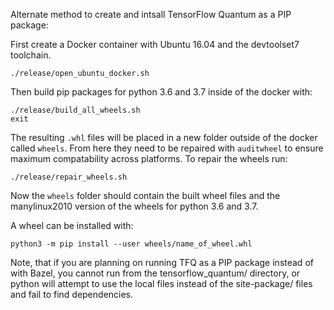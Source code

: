 Alternate method to create and intsall TensorFlow Quantum as a PIP package:

First create a Docker container with Ubuntu 16.04 and the devtoolset7 toolchain.
```
./release/open_ubuntu_docker.sh
```
Then build pip packages for python 3.6 and 3.7 inside of the docker with:
```
./release/build_all_wheels.sh
exit
```

The resulting `.whl` files will be placed in a new folder outside of the docker called
`wheels`. From here they need to be repaired with `auditwheel` to ensure maximum
compatability across platforms. To repair the wheels run:
```
./release/repair_wheels.sh
```

Now the `wheels` folder should contain the built wheel files and the manylinux2010
version of the wheels for python 3.6 and 3.7.

A wheel can be installed with:
```
python3 -m pip install --user wheels/name_of_wheel.whl
```

Note, that if you are planning on running TFQ as a PIP package instead of
with Bazel, you cannot run from the tensorflow_quantum/ directory, or python will attempt
to use the local files instead of the site-package/ files and fail to find
dependencies.
